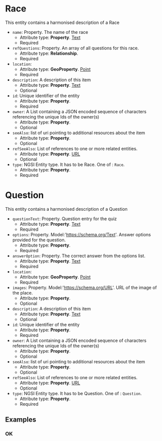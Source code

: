 # Race

This entity contains a harmonised description of a Race
-  `name`: Property. The name of the race
   -  Attribute type: **Property**. [Text](https://schema.org/Text)
   -  Required
-  `refQuestions`: Property. An array of all questions for this race.
   -  Attribute type: **Relationship**. 
   -  Required
-  `location`: 
   -  Attribute type: **GeoProperty**. [Point](https://purl.org/geojson/vocab#Point)
   -  Required
-  `description`: A description of this item
   -  Attribute type: **Property**. [Text](https://schema.org/Text)
   -  Optional
-  `id`: Unique identifier of the entity
   -  Attribute type: **Property**. 
   -  Required
-  `owner`: A List containing a JSON encoded sequence of characters referencing the unique Ids of the owner(s)
   -  Attribute type: **Property**. 
   -  Optional
-  `seeAlso`: list of uri pointing to additional resources about the item
   -  Attribute type: **Property**. 
   -  Optional
-  `refSeeAlso`: List of references to one or more related entities.
   -  Attribute type: **Property**. [URL](https://schema.org/URL)
   -  Optional
-  `type`: NGSI Entity type. It has to be Race. One of : `Race`.
   -  Attribute type: **Property**. 
   -  Required



# Question

This entity contains a harmonised description of a Question
-  `questionText`: Property. Question entry for the quiz
   -  Attribute type: **Property**. [Text](https://schema.org/Text)
   -  Required
-  `options`: Property. Model:'https://schema.org/Text'. Answer options provided for the question.
   -  Attribute type: **Property**. 
   -  Required
-  `answerOption`: Property. The correct answer from the options list.
   -  Attribute type: **Property**. [Text](https://schema.org/Text)
   -  Required
-  `location`: 
   -  Attribute type: **GeoProperty**. [Point](https://purl.org/geojson/vocab#Point)
   -  Required
-  `images`: Property. Model:'https://schema.org/URL'. URL of the image of the place.
   -  Attribute type: **Property**. 
   -  Optional
-  `description`: A description of this item
   -  Attribute type: **Property**. [Text](https://schema.org/Text)
   -  Optional
-  `id`: Unique identifier of the entity
   -  Attribute type: **Property**. 
   -  Required
-  `owner`: A List containing a JSON encoded sequence of characters referencing the unique Ids of the owner(s)
   -  Attribute type: **Property**. 
   -  Optional
-  `seeAlso`: list of uri pointing to additional resources about the item
   -  Attribute type: **Property**. 
   -  Optional
-  `refSeeAlso`: List of references to one or more related entities.
   -  Attribute type: **Property**. [URL](https://schema.org/URL)
   -  Optional
-  `type`: NGSI Entity type. It has to be Question. One of : `Question`.
   -  Attribute type: **Property**. 
   -  Required



## Examples

### OK


